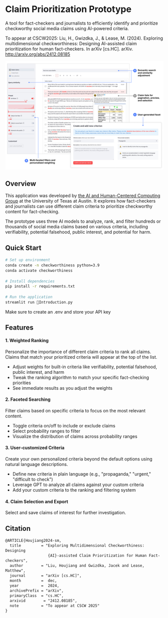 # Claim Prioritization Prototype

A tool for fact-checkers and journalists to efficiently identify and prioritize checkworthy social media claims using AI-powered criteria. 

To appear at CSCW2025: Liu, H., Gwizdka, J., & Lease, M. (2024). Exploring multidimensional checkworthiness: Designing AI-assisted claim prioritization for human fact-checkers. In arXiv [cs.HC]. arXiv. http://arxiv.org/abs/2412.08185

![Claim Selection Tool](claim_prioritization_UI.jpg)

## Overview

This application was developed by [the AI and Human-Centered Computing Group](https://ai.ischool.utexas.edu/) at the University of Texas at Austin. It explores how fact-checkers and journalists can use different claim criteria to prioritize checkworthy content for fact-checking.

The prototype uses three AI models to analyze, rank, and filter hundreds or thousands of social media claims based on various criteria, including verifiability, potential falsehood, public interest, and potential for harm.

## Quick Start

```bash
# Set up environment
conda create -n checkworthiness python=3.9
conda activate checkworthiness

# Install dependencies
pip install -r requirements.txt

# Run the application
streamlit run 👋Introduction.py
```

Make sure to create an .env and store your API key

## Features

#### 1. Weighted Ranking

Personalize the importance of different claim criteria to rank all claims. Claims that match your prioritized criteria will appear at the top of the list.

- Adjust weights for built-in criteria like verifiability, potential falsehood, public interest, and harm
- Tweak the ranking algorithm to match your specific fact-checking priorities
- See immediate results as you adjust the weights

#### 2. Faceted Searching

Filter claims based on specific criteria to focus on the most relevant content.

- Toggle criteria on/off to include or exclude claims
- Select probability ranges to filter
- Visualize the distribution of claims across probability ranges

#### 3. User-customized Criteria

Create your own personalized criteria beyond the default options using natural language descriptions.

- Define new criteria in plain language (e.g., "propaganda," "urgent," "difficult to check")
- Leverage GPT to analyze all claims against your custom criteria
- Add your custom criteria to the ranking and filtering system

#### 4. Claim Selection and Export

Select and save claims of interest for further investigation.

## Citation

```
@ARTICLE{Houjiang2024-sm,
  title         = "Exploring Multidimensional Checkworthiness: Designing
                   {AI}-assisted Claim Prioritization for Human Fact-checkers",
  author        = "Liu, Houjiang and Gwizdka, Jacek and Lease, Matthew",
  journal       = "arXiv [cs.HC]",
  month         =  dec,
  year          =  2024,
  archivePrefix = "arXiv",
  primaryClass  = "cs.HC",
  arxivid        = "2412.08185",
  note          = "To appear at CSCW 2025"
}
```